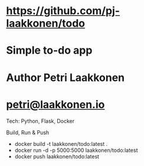 # https://github.com/pj-laakkonen/todo
# Simple to-do app
# Author Petri Laakkonen
# petri@laakkonen.io

Tech:
Python, Flask, Docker

Build, Run & Push
+ docker build -t laakkonen/todo:latest .
+ docker run -d -p 5000:5000 laakkonen/todo:latest
+ docker push laakkonen/todo:latest
